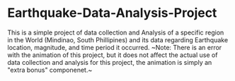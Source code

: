 # Earthquake-Data-Analysis-Project
This is a simple project of data collection and Analysis of a specific region in the World (Mindinao, South Phillipines) and its data regarding Earthquake location, magnitude, and time period it occurred.
~Note: There is an error with the animation of this project, but it does not affect the actual use of data collection and analysis for this project, the animation is simply an "extra bonus" componenet.~
